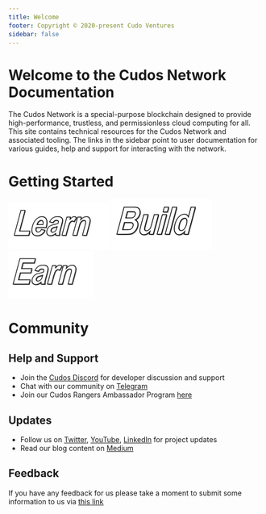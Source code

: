 ```yaml
---
title: Welcome
footer: Copyright © 2020-present Cudo Ventures
sidebar: false
---
```


# Welcome to the Cudos Network Documentation

The Cudos Network is a special-purpose blockchain designed to provide high-performance, trustless, and permissionless cloud computing for all. This site contains technical resources for the Cudos Network and associated tooling. The links in the sidebar point to user documentation for various guides, help and support for interacting with the network.

# Getting Started

<a href="/learn/" rel="some text">![](./learn.png)</a>
<a href="/build/" rel="some text">![](./build.png)</a>
<a href="/earn/" rel="some text">![](./earn.png)</a>

# Community

## Help and Support

* Join the [Cudos Discord](https://discord.gg/t397SKqf4u) for developer discussion and support
* Chat with our community on [Telegram](https://t.me/cudostelegram)
* Join our Cudos Rangers Ambassador Program [here](https://www.cudos.org/ambassador)

## Updates

* Follow us on [Twitter](https://twitter.com/CUDOS_), [YouTube](https://www.youtube.com/channel/UCbS48Q09D5xMDCVX0T_OeCw), [LinkedIn](https://www.linkedin.com/company/cudos1/) for project updates
* Read our blog content on [Medium](https://medium.com/cudos)

## Feedback

If you have any feedback for us please take a moment to submit some information to us via [this link](https://forms.gle/2p2gQyGq9NJcaqzHA)
